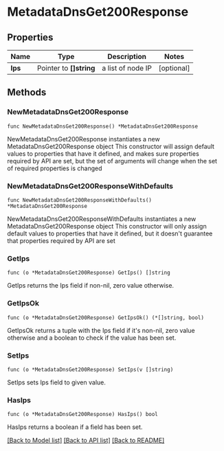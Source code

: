 # MetadataDnsGet200Response

## Properties

Name | Type | Description | Notes
------------ | ------------- | ------------- | -------------
**Ips** | Pointer to **[]string** | a list of node IP | [optional] 

## Methods

### NewMetadataDnsGet200Response

`func NewMetadataDnsGet200Response() *MetadataDnsGet200Response`

NewMetadataDnsGet200Response instantiates a new MetadataDnsGet200Response object
This constructor will assign default values to properties that have it defined,
and makes sure properties required by API are set, but the set of arguments
will change when the set of required properties is changed

### NewMetadataDnsGet200ResponseWithDefaults

`func NewMetadataDnsGet200ResponseWithDefaults() *MetadataDnsGet200Response`

NewMetadataDnsGet200ResponseWithDefaults instantiates a new MetadataDnsGet200Response object
This constructor will only assign default values to properties that have it defined,
but it doesn't guarantee that properties required by API are set

### GetIps

`func (o *MetadataDnsGet200Response) GetIps() []string`

GetIps returns the Ips field if non-nil, zero value otherwise.

### GetIpsOk

`func (o *MetadataDnsGet200Response) GetIpsOk() (*[]string, bool)`

GetIpsOk returns a tuple with the Ips field if it's non-nil, zero value otherwise
and a boolean to check if the value has been set.

### SetIps

`func (o *MetadataDnsGet200Response) SetIps(v []string)`

SetIps sets Ips field to given value.

### HasIps

`func (o *MetadataDnsGet200Response) HasIps() bool`

HasIps returns a boolean if a field has been set.


[[Back to Model list]](../README.md#documentation-for-models) [[Back to API list]](../README.md#documentation-for-api-endpoints) [[Back to README]](../README.md)


